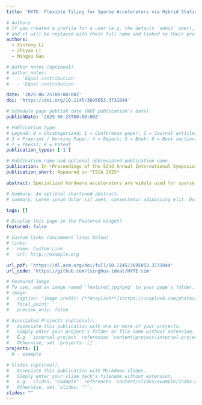 ```yaml
---
title: 'HYTE: Flexible Tiling for Sparse Accelerators via Hybrid Static-Dynamic Approaches'

# Authors
# If you created a profile for a user (e.g. the default `admin` user), write the username (folder name) here
# and it will be replaced with their full name and linked to their profile.
authors:
  - Xintong Li
  - Zhiyao Li
  - Mingyu Gao

# Author notes (optional)
# author_notes:
#   - 'Equal contribution'
#   - 'Equal contribution'

date: '2025-06-25T00:00:00Z'
doi: 'https://doi.org/10.1145/3695053.3731044'

# Schedule page publish date (NOT publication's date).
publishDate: '2025-06-25T00:00:00Z'

# Publication type.
# Legend: 0 = Uncategorized; 1 = Conference paper; 2 = Journal article;
# 3 = Preprint / Working Paper; 4 = Report; 5 = Book; 6 = Book section;
# 7 = Thesis; 8 = Patent
publication_types: ['1']

# Publication name and optional abbreviated publication name.
publication: In *Proceedings of the 52nd Annual International Symposium on Computer Architecture*
publication_short: Appeared in *ISCA 2025*

abstract: Specialized hardware accelerators are widely used for sparse tensor computations. For very large tensors that do not fit in on-chip buffers, tiling is a promising solution to improve data reuse on these sparse accelerators. Nevertheless, existing tiling strategies on sparse accelerators are either purely dynamic and suffering from high design complexity, or purely static and using simple heuristics with insufficient adaptivity. In addition, they have not extensively explored the full design space of tiling to identify the optimal schemes, nor have they supported efficient management of the non-negligible metadata needed for tiling. We propose HYTE, a hybrid static-dynamic framework to enable flexible and efficient tiling on sparse accelerators. HYTE relies on a static offline scheduler to first identify a near-optimal initial tiling scheme through effective and lightweight sampling. The tile size and shape, the dimension iteration order across different tiles, and the buffer allocation policies can all be flexibly configured to adapt to the specific data sparsity patterns. Then at runtime, HYTE supports efficient management of the tiling metadata in both the off-chip memory and the on-chip buffer, as well as a technique of dynamic tuning on the tile shape to ensure high buffer utilization in the presence of highly varying local data patterns. Our evaluation shows that HYTE outperforms state-of-the-art sparse tiling strategies by 3.3× to 6.2× on average for diverse sparse matrices.

# Summary. An optional shortened abstract.
# summary: Lorem ipsum dolor sit amet, consectetur adipiscing elit. Duis posuere tellus ac convallis placerat. Proin tincidunt magna sed ex sollicitudin condimentum.

tags: []

# Display this page in the Featured widget?
featured: false

# Custom links (uncomment lines below)
# links:
# - name: Custom Link
#   url: http://example.org

url_pdf: 'https://dl.acm.org/doi/full/10.1145/3695053.3731044'
url_code: 'https://github.com/tsinghua-ideal/HYTE-sim'

# Featured image
# To use, add an image named `featured.jpg/png` to your page's folder.
# image:
#   caption: 'Image credit: [**Unsplash**](https://unsplash.com/photos/pLCdAaMFLTE)'
#   focal_point: ''
#   preview_only: false

# Associated Projects (optional).
#   Associate this publication with one or more of your projects.
#   Simply enter your project's folder or file name without extension.
#   E.g. `internal-project` references `content/project/internal-project/index.md`.
#   Otherwise, set `projects: []`.
projects: []
  # - example

# Slides (optional).
#   Associate this publication with Markdown slides.
#   Simply enter your slide deck's filename without extension.
#   E.g. `slides: "example"` references `content/slides/example/index.md`.
#   Otherwise, set `slides: ""`.
slides: ""
---
```


